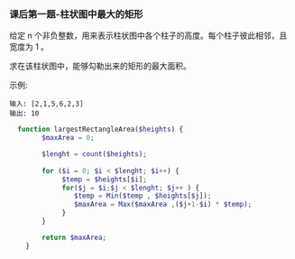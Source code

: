 ### 课后第一题-柱状图中最大的矩形

给定 n 个非负整数，用来表示柱状图中各个柱子的高度。每个柱子彼此相邻，且宽度为 1 。

求在该柱状图中，能够勾勒出来的矩形的最大面积。

示例:

```
输入: [2,1,5,6,2,3]
输出: 10
```

```php
  function largestRectangleArea($heights) {
        $maxArea = 0;

        $lenght = count($heights);
        
        for ($i = 0; $i < $lenght; $i++) {
             $temp = $heights[$i];
             for($j = $i;$j < $lenght; $j++ ) {
                $temp = Min($temp , $heights[$j]);
                $maxArea = Max($maxArea ,($j+1-$i) * $temp);
             }
        }

        return $maxArea;
    }
```
